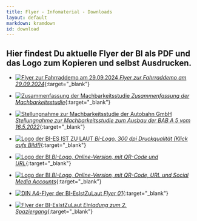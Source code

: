 ```yaml
---
title: Flyer - Infomaterial - Downloads
layout: default
markdown: kramdown
id: download
---
```


## Hier findest Du aktuelle Flyer der BI als PDF und das Logo zum Kopieren und selbst Ausdrucken.

- [![Flyer zur Fahrraddemo am 29.09.2024](/assets/img/fyler-fahrrad-demo.jpeg) _Flyer zur Fahrraddemo am 29.09.2024_](/assets/img/fyler-fahrrad-demo.jpeg){:target="\_blank"}

- [![Zusammenfassung der Machbarkeitsstudie](/assets/img/2024_Zusammenfassung-Machbarkeitsstudie.png) _Zusammenfassung der Machbarkeitsstudie_](/assets/files/2024_Zusammenfassung-Machbarkeitsstudie.pdf){:target="\_blank"}

- [![Stellungnahme zur Machbarkeitsstudie der Autobahn GmbH](/assets/img/Stellungnahme-BI-BUND-AUA.png) _Stellungnahme zur Machbarkeitsstudie zum Ausbau der BAB A 5 vom 16.5.2022_](/assets/files/2024_BI-BUND-Machbarkeitsstudie.pdf){:target="\_blank"}

- [![Logo der BI-ES IST ZU LAUT](/assets/img/Logo_BI_00.gif) _BI-Logo, 300 dpi Druckqualität (Klick aufs Bild!)_](/assets/img/Logo_BI_300dpi.jpg){:target="\_blank"}

- [![Logo der BI](/assets/img/BI-Logo.jpeg) _BI-Logo, Online-Version, mit QR-Code und URL_](/assets/img/BI-Logo.jpeg){:target="\_blank"}

- [![Logo der BI](/assets/img/BI-Logo-mit-social-media-logos.jpeg) _BI-Logo, Online-Version, mit QR-Code, URL und Social Media Accounts_](/assets/img/BI-Logo-mit-social-media-logos.jpeg){:target="\_blank"}

- [![DIN A4-Flyer der BI-EsIstZuLaut](/assets/img/Flyer_4fach_Seite1.png) _Flyer 01_](/assets/img/Flyer_4fach_farbig.pdf){:target="\_blank"}

- [![Flyer der BI-EsIstZuLaut](/assets/img/Flyer_4fach_Spaziergang_26_03.png) _Einladung zum 2. Spaziergang_](/assets/img/Flyer_4fach_4c_Spaziergang_26_03_23.pdf){:target="\_blank"}
